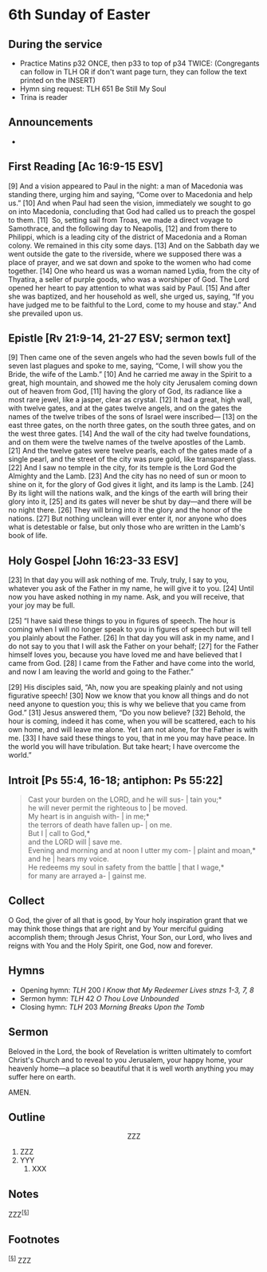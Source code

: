 <head>
<meta charset="utf-8">
<style>
th { text-align: center; font-weight: bold; vertical-align: baseline; border: 3px solid blue; }
td { border: 1px solid black; padding: 10px; }
.h { visibility: hidden; }
</style>
<title>sermon</title>
</head>

# 6th Sunday of Easter

## During the service

* Practice Matins p32 ONCE, then p33 to top of p34 TWICE: (Congregants can follow in TLH OR if don't want page turn, they can follow the text printed on the INSERT)
* Hymn sing request: TLH 651 Be Still My Soul
* Trina is reader

## Announcements

* 


## First Reading [Ac 16:9-15 ESV]

[9] And a vision appeared to Paul in the night: a man of Macedonia was standing there, urging him and saying, “Come over to Macedonia and help us.” [10] And when Paul had seen the vision, immediately we sought to go on into Macedonia, concluding that God had called us to preach the gospel to them.
[11]  So, setting sail from Troas, we made a direct voyage to Samothrace, and the following day to Neapolis, [12] and from there to Philippi, which is a leading city of the district of Macedonia and a Roman colony. We remained in this city some days. [13] And on the Sabbath day we went outside the gate to the riverside, where we supposed there was a place of prayer, and we sat down and spoke to the women who had come together. [14] One who heard us was a woman named Lydia, from the city of Thyatira, a seller of purple goods, who was a worshiper of God. The Lord opened her heart to pay attention to what was said by Paul. [15] And after she was baptized, and her household as well, she urged us, saying, “If you have judged me to be faithful to the Lord, come to my house and stay.” And she prevailed upon us.

## Epistle [Rv 21:9-14, 21-27 ESV; sermon text]

[9] Then came one of the seven angels who had the seven bowls full of the seven last plagues and spoke to me, saying, “Come, I will show you the Bride, the wife of the Lamb.” [10] And he carried me away in the Spirit to a great, high mountain, and showed me the holy city Jerusalem coming down out of heaven from God, [11] having the glory of God, its radiance like a most rare jewel, like a jasper, clear as crystal. [12] It had a great, high wall, with twelve gates, and at the gates twelve angels, and on the gates the names of the twelve tribes of the sons of Israel were inscribed— [13] on the east three gates, on the north three gates, on the south three gates, and on the west three gates. [14] And the wall of the city had twelve foundations, and on them were the twelve names of the twelve apostles of the Lamb.
[21] And the twelve gates were twelve pearls, each of the gates made of a single pearl, and the street of the city was pure gold, like transparent glass.
[22] And I saw no temple in the city, for its temple is the Lord God the Almighty and the Lamb. [23] And the city has no need of sun or moon to shine on it, for the glory of God gives it light, and its lamp is the Lamb. [24] By its light will the nations walk, and the kings of the earth will bring their glory into it, [25] and its gates will never be shut by day—and there will be no night there. [26] They will bring into it the glory and the honor of the nations. [27] But nothing unclean will ever enter it, nor anyone who does what is detestable or false, but only those who are written in the Lamb's book of life.

## Holy Gospel [John 16:23-33 ESV]

[23] In that day you will ask nothing of me. Truly, truly, I say to you, whatever you ask of the Father in my name, he will give it to you. [24] Until now you have asked nothing in my name. Ask, and you will receive, that your joy may be full.

[25] “I have said these things to you in figures of speech. The hour is coming when I will no longer speak to you in figures of speech but will tell you plainly about the Father. [26] In that day you will ask in my name, and I do not say to you that I will ask the Father on your behalf; [27] for the Father himself loves you, because you have loved me and have believed that I came from God. [28] I came from the Father and have come into the world, and now I am leaving the world and going to the Father.”

[29] His disciples said, “Ah, now you are speaking plainly and not using figurative speech! [30] Now we know that you know all things and do not need anyone to question you; this is why we believe that you came from God.” [31] Jesus answered them, “Do you now believe? [32] Behold, the hour is coming, indeed it has come, when you will be scattered, each to his own home, and will leave me alone. Yet I am not alone, for the Father is with me. [33] I have said these things to you, that in me you may have peace. In the world you will have tribulation. But take heart; I have overcome the world.”

## Introit [Ps 55:4, 16-18; antiphon: Ps 55:22]

> Cast your burden on the LORD, and he will sus- | tain you;*  
> he will never permit the righteous to | be moved.  
> My heart is in anguish with- | in me;*  
> the terrors of death have fallen up- | on me.  
> But I | call to God,*  
> and the LORD will | save me.  
> Evening and morning and at noon I utter my com- | plaint and moan,*  
> and he | hears my voice.  
> He redeems my soul in safety from the battle | that I wage,*  
> for many are arrayed a- | gainst me.  

## Collect

O God,
the giver of all that is good,
by Your holy inspiration
grant that we may think those things that are right
and by Your merciful guiding accomplish them;
through Jesus Christ, Your Son, our Lord,
who lives and reigns with You and the Holy Spirit,
one God, now and forever.

## Hymns

* Opening hymn: _TLH_ 200 _I Know that My Redeemer Lives stnzs 1-3, 7, 8_
* Sermon hymn: _TLH_ 42 _O Thou Love Unbounded_
* Closing hymn: _TLH_ 203 _Morning Breaks Upon the Tomb_

## Sermon

Beloved in the Lord, the book of Revelation is written ultimately to comfort Christ's Church and to reveal to you Jerusalem, your happy home, your heavenly home—a place so beautiful that it is well worth anything you may suffer here on earth.



AMEN.

## Outline

<center>ZZZ</center>

1. ZZZ
1. YYY
    1. XXX

## Notes



ZZZ<sup>[<a name="id0002" href="#ftn.id0002">§</a>]</sup>

## Footnotes

<sup>[<a name="ftn.id0002" href="#id0002">§</a>]</sup>
ZZZ

